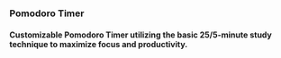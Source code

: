 ### Pomodoro Timer

#### Customizable Pomodoro Timer utilizing the basic 25/5-minute study technique to maximize focus and productivity.
